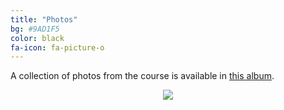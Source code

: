 ```yaml
---
title: "Photos"
bg: #9AD1F5
color: black
fa-icon: fa-picture-o
---
```


A collection of photos from the course is available in <a href="https://photos.app.goo.gl/FYwQo2b8DfHTvMfn1">this album</a>.

<center>
<a href="https://photos.app.goo.gl/FYwQo2b8DfHTvMfn1">
<img src="https://github.com/telecombcn-dl/2017-dlcv/blob/gh-pages/img/photos/dlcv-2017.gif?raw=true">
</a>
<center>
